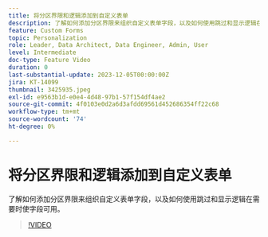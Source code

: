 ```yaml
---
title: 将分区界限和逻辑添加到自定义表单
description: 了解如何添加分区界限来组织自定义表单字段，以及如何使用跳过和显示逻辑在需要时使字段可用。
feature: Custom Forms
topic: Personalization
role: Leader, Data Architect, Data Engineer, Admin, User
level: Intermediate
doc-type: Feature Video
duration: 0
last-substantial-update: 2023-12-05T00:00:00Z
jira: KT-14099
thumbnail: 3425935.jpeg
exl-id: e9563b1d-e0e4-4d48-97b1-57f154df4ae2
source-git-commit: 4f0103e0d2a6d3afdd69561d452686354ff22c68
workflow-type: tm+mt
source-wordcount: '74'
ht-degree: 0%

---
```


# 将分区界限和逻辑添加到自定义表单

了解如何添加分区界限来组织自定义表单字段，以及如何使用跳过和显示逻辑在需要时使字段可用。

>[!VIDEO](https://video.tv.adobe.com/v/3425935/?quality=12&learn=on)
